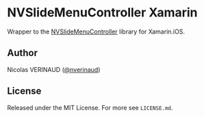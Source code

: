# NVSlideMenuController Xamarin

Wrapper to the [NVSlideMenuController](https://github.com/nverinaud/NVSlideMenuController) library for Xamarin.iOS.

## Author

Nicolas VERINAUD ([@nverinaud](https://twitter.com/nverinaud))

## License

Released under the MIT License. For more see `LICENSE.md`.